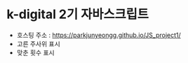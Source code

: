 # k-digital 2기 자바스크립트
+ 호스팅 주소 : https://parkjunyeongg.github.io/JS_project1/
+ 고른 주사위 표시
+ 맞춘 횟수 표시
